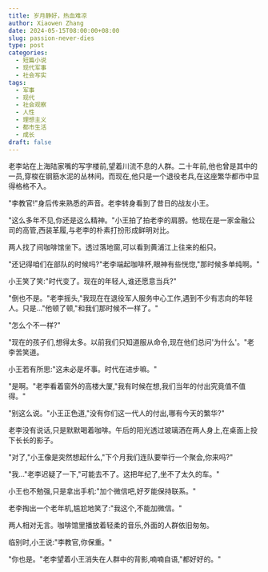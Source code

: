 ```yaml
---
title: 岁月静好，热血难凉
author: Xiaowen Zhang
date: 2024-05-15T08:00:00+08:00
slug: passion-never-dies
type: post
categories:
  - 短篇小说
  - 现代军事
  - 社会写实
tags:
  - 军事
  - 现代
  - 社会观察
  - 人性
  - 理想主义
  - 都市生活
  - 成长
draft: false
---
```


老李站在上海陆家嘴的写字楼前,望着川流不息的人群。二十年前,他也曾是其中的一员,穿梭在钢筋水泥的丛林间。而现在,他只是一个退役老兵,在这座繁华都市中显得格格不入。

"李教官!"身后传来熟悉的声音。老李转身看到了昔日的战友小王。

"这么多年不见,你还是这么精神。"小王拍了拍老李的肩膀。他现在是一家金融公司的高管,西装革履,与老李的朴素打扮形成鲜明对比。

两人找了间咖啡馆坐下。透过落地窗,可以看到黄浦江上往来的船只。

"还记得咱们在部队的时候吗?"老李端起咖啡杯,眼神有些恍惚,"那时候多单纯啊。"

小王笑了笑:"时代变了。现在的年轻人,谁还愿意当兵?"

"倒也不是。"老李摇头,"我现在在退役军人服务中心工作,遇到不少有志向的年轻人。只是..."他顿了顿,"和我们那时候不一样了。"

"怎么个不一样?"

"现在的孩子们,想得太多。以前我们只知道服从命令,现在他们总问'为什么'。"老李苦笑道。

小王若有所思:"这未必是坏事。时代在进步嘛。"

"是啊。"老李看着窗外的高楼大厦,"我有时候在想,我们当年的付出究竟值不值得。"

"别这么说。"小王正色道,"没有你们这一代人的付出,哪有今天的繁华?"

老李没有说话,只是默默喝着咖啡。午后的阳光透过玻璃洒在两人身上,在桌面上投下长长的影子。

"对了,"小王像是突然想起什么,"下个月我们连队要举行一个聚会,你来吗?"

"我..."老李迟疑了一下,"可能去不了。这把年纪了,坐不了太久的车。"

小王也不勉强,只是拿出手机:"加个微信吧,好歹能保持联系。"

老李掏出一个老年机,尴尬地笑了:"我这个,不能加微信。"

两人相对无言。咖啡馆里播放着轻柔的音乐,外面的人群依旧匆匆。

临别时,小王说:"李教官,你保重。"

"你也是。"老李望着小王消失在人群中的背影,喃喃自语,"都好好的。"